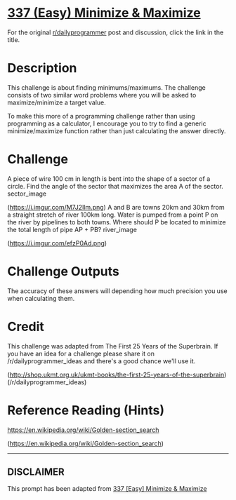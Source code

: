 # [337 (Easy) Minimize & Maximize](https://www.reddit.com/r/dailyprogrammer/comments/784fgr/20171023_challenge_337_easy_minimize_maximize/)

For the original [r/dailyprogrammer](https://www.reddit.com/r/dailyprogrammer/) post and discussion, click the link in the title.

# Description
This challenge is about finding minimums/maximums.  The challenge consists of two similar word problems where you will be asked to maximize/minimize a target value.

To make this more of a programming challenge rather than using programming as a calculator, I encourage you to try to find a generic minimize/maximize function rather than just calculating the answer directly.

# Challenge
A piece of wire 100 cm in length is bent into the shape of a sector of a circle.  Find the angle of the sector that maximizes the area A of the sector.  sector_image

(https://i.imgur.com/M7J2Ilm.png)
A and B are towns 20km and 30km from a straight stretch of river 100km long.  Water is pumped from a point P on the river by pipelines to both towns.  Where should P be located to minimize the total length of pipe AP + PB? river_image

(https://i.imgur.com/efzP0Ad.png)
# Challenge Outputs
The accuracy of these answers will depending how much precision you use when calculating them.

# Credit
This challenge was adapted from The First 25 Years of the Superbrain. If you have an idea for a challenge please share it on /r/dailyprogrammer_ideas and there's a good chance we'll use it. 

(http://shop.ukmt.org.uk/ukmt-books/the-first-25-years-of-the-superbrain)
(/r/dailyprogrammer_ideas)
# Reference Reading (Hints)
https://en.wikipedia.org/wiki/Golden-section_search

(https://en.wikipedia.org/wiki/Golden-section_search)

----
## **DISCLAIMER**
This prompt has been adapted from [337 [Easy] Minimize & Maximize](https://www.reddit.com/r/dailyprogrammer/comments/784fgr/20171023_challenge_337_easy_minimize_maximize/
)
